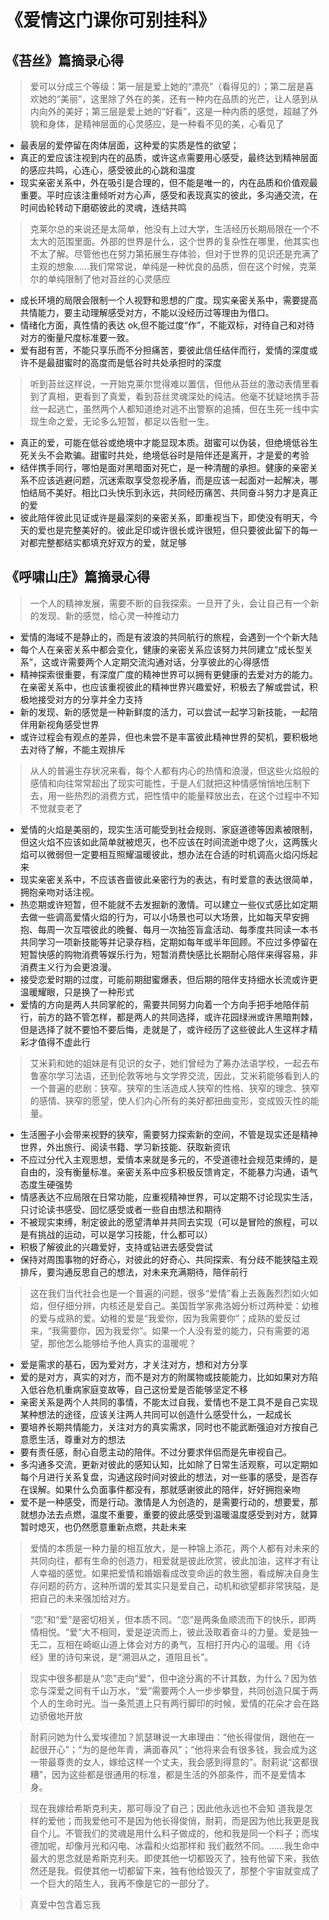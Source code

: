 # 《爱情这门课你可别挂科》

## 《苔丝》篇摘录心得

> 爱可以分成三个等级：第一层是爱上她的“漂亮”（看得见的）；第二层是喜欢她的“美丽”，这里除了外在的美，还有一种内在品质的光芒，让人感到从内向外的美好；第三层是爱上她的“好看”，这是一种内质的感觉，超越了外貌和身体，是精神层面的心灵感应，是一种看不见的美，心看见了

- 最表层的爱停留在肉体层面，这种爱的实质是性的欲望；
- 真正的爱应该注视到内在的品质，或许这点需要用心感受，最终达到精神层面的感应共鸣，心连心，感受彼此的心跳和温度
- 现实亲密关系中，外在吸引是合理的，但不能是唯一的，内在品质和价值观最重要。平时应该注重倾听对方心声，感受和表现真实的彼此，多沟通交流，在时间齿轮转动下磨砺彼此的灵魂，连结共鸣

> 克莱尔总的来说还是太简单，他没有上过大学，生活经历长期局限在一个不太大的范围里面。外部的世界是什么，这个世界的复杂性在哪里，他其实也不太了解。尽管他也在努力第拓展生存体验，但对于世界的见识还是充满了主观的想象......我们常常说，单纯是一种优良的品质，但在这个时候，克莱尔的单纯限制了他对苔丝的心灵感应

- 成长环境的局限会限制一个人视野和思想的广度。现实亲密关系中，需要提高共情能力，要主动理解感受对方，不能以没经历过等理由为借口。
- 情绪化方面，真性情的表达 ok,但不能过度“作”，不能双标，对待自己和对待对方的衡量尺度标准要一致。
- 爱有甜有苦，不能只享乐而不分担痛苦，要彼此信任结伴而行，爱情的深度或许不是最甜蜜时的高度而是低谷时共处承担时的深度

> 听到苔丝这样说，一开始克莱尔觉得难以置信，但他从苔丝的激动表情里看到了真相，更看到了真爱，看到苔丝灵魂深处的纯洁。他毫不犹疑地携手苔丝一起逃亡，虽然两个人都知道绝对逃不出警察的追捕，但在生死一线中实现生命之爱，无论多么短暂，都足以告慰一生。

- 真正的爱，可能在低谷或绝境中才能显现本质。甜蜜可以伪装，但绝境低谷生死关头不会欺骗。甜蜜时共处，绝境低谷时是陪伴还是离开，才是爱的考验
- 结伴携手同行，哪怕是面对黑暗面对死亡，是一种清醒的承担。健康的亲密关系不应该逃避问题，沉迷索取享受忽视矛盾，而是应该一起面对一起解决，哪怕结局不美好。相比口头快乐到永远，共同经历痛苦、共同奋斗努力才是真正的爱
- 彼此陪伴彼此见证或许是最深刻的亲密关系，即重视当下，即使没有明天，今天的爱也是完整美好的。彼此足印或许很长或许很短，但只要彼此留下的每一对都完整都结实都填充好双方的爱，就足够

## 《呼啸山庄》篇摘录心得

> 一个人的精神发展，需要不断的自我探索。一旦开了头，会让自己有一个新的发现、新的感觉，给心灵一种推动力

- 爱情的海域不是静止的，而是有波浪的共同航行的旅程，会遇到一个个新大陆
- 每个人在亲密关系中都会变化，健康的亲密关系应该努力共同建立“成长型关系”，这或许需要两个人定期交流沟通对话，分享彼此的心得感悟
- 精神探索很重要，有深度广度的精神世界可以拥有更健康的去爱对方的能力。在亲密关系中，也应该重视彼此的精神世界兴趣爱好，积极去了解或尝试，积极地接受对方的分享并全力支持
- 新的发现、新的感觉是一种新鲜度的活力，可以尝试一起学习新技能，一起陪伴用新视角感受世界
- 或许过程会有观点的差异，但也未尝不是丰富彼此精神世界的契机，要积极地去对待了解，不能主观排斥

> 从人的普遍生存状况来看，每个人都有内心的热情和浪漫，但这些火焰般的感情和向往常常超出了现实可能性，于是人们就把这种情感悄悄地压制下去，用一些热烈的消费方式，把性情中的能量释放出去，在这个过程中不知不觉就变老了

- 爱情的火焰是美丽的，现实生活可能受到社会规则、家庭道德等因素被限制，但这火焰不应该如此简单就被熄灭，也不应该在时间流逝中熄了火，这两簇火焰可以微弱但一定要相互照耀温暖彼此，想办法在合适的时机调高火焰闪烁起来
- 现实亲密关系中，不应该吝啬彼此亲密行为的表达，有时爱意的表达很简单，拥抱亲吻对话注视。
- 热恋期或许短暂，但不能就不去发掘新的激情。可以建立一些仪式感比如定期去做一些调高爱情火焰的行为，可以小场景也可以大场景，比如每天早安拥抱、每周一次互喂彼此的晚餐、每月一次抽签盲盒活动、每季度共同读一本书共同学习一项新技能等并记录存档，定期如每年或半年回顾。不应过多停留在短暂快感的购物消费等娱乐行为，短暂消费快感比长期耐心陪伴来得容易，非消费主义行为会更浪漫。
- 接受恋爱时期的过度，可能前期甜蜜爆表，但后期的陪伴支持细水长流或许更温暖耀眼，只是换了一种形式
- 爱情的方向是两人共同掌舵的，需要共同努力向着一个方向手把手地陪伴前行，前方的路不管怎样，都是两人的共同选择，或许花园绿洲或许黑暗荆棘，但是选择了就不要怕不要后悔，走就是了，或许经历了这些彼此人生这样才精彩才值得不虚此行

> 艾米莉和她的姐妹是有见识的女子，她们曾经为了筹办法语学校，一起去布鲁塞尔学习法语，还到伦敦等地与文学界交流，因此，艾米莉能够看到人的一个普遍的悲剧：狭窄。狭窄的生活造成人狭窄的性格、狭窄的理念、狭窄的感情、狭窄的愿望，使人们内心所有的美好都扭曲变形，变成毁灭性的能量。

- 生活圈子小会带来视野的狭窄，需要努力探索新的空间，不管是现实还是精神世界，外出旅行、阅读书籍、学习新技能、获取新资讯
- 不应过分代入主观思想，爱情本来就是多元的，不受道德社会规范束缚的，是自由的，没有衡量标准。亲密关系中应多积极反馈肯定，不能暴力沟通，语气态度生硬强势
- 情感表达不应局限在日常功能，应重视精神世界，可以定期不讨论现实生活，只讨论读书感受、回忆感受或者一些自由想法和期待
- 不被现实束缚，制定彼此的愿望清单并共同去实现（可以是冒险的旅程，可以是有挑战的运动，可以是学习技能，什么都可以）
- 积极了解彼此的兴趣爱好，支持或钻进去感受尝试
- 保持对周围事物的好奇心，对彼此的好奇心、共同探索、有分歧不能狭隘主观排斥，要沟通反思自己的想法，对未来充满期待，陪伴前行

> 这在我们当代社会也是一个普遍的问题，很多“爱情”看上去轰轰烈烈如火如焰，但仔细分辨，内核还是爱自己。美国哲学家弗洛姆分析过两种爱：幼稚的爱与成熟的爱。幼稚的爱是“我爱你，因为我需要你”；成熟的爱反过来，“我需要你，因为我爱你”。如果一个人没有爱的能力，只有需要的渴望，那他怎么能够给予他人真实的温暖呢？

- 爱是需求的基石，因为爱对方，才关注对方，想和对方分享
- 爱的是对方，真实的对方，而不是对方的附属物或技能能力，比如如果对方陷入低谷危机重病家庭变故等，自己这份爱是否能够坚定不移
- 亲密关系是两个人共同的事情，不能太过自我，爱情也不是工具不是自己实现某种想法的途径，应该关注两人共同可以创造什么感受什么，一起成长
- 要培养长期共情能力，关注对方的真实需求，同时也不能武断强迫对方按自己意愿生活，尊重对方的想法
- 要有责任感，耐心自愿主动的陪伴。不过分要求伴侣而是先审视自己。
- 多沟通多交流，更新对彼此的感知认知，比如除了日常生活观察，可以定期如每个月进行关系复盘，沟通这段时间对彼此的想法，对一些事的感受，是否存在误解。如果什么负面事件都没有，那就感谢彼此的陪伴，好好拥抱亲吻
- 爱不是一种感受，而是行动。激情是人为创造的，是需要行动的，想要爱，那就想办法去点燃，温度不重要，重要的彼此感受到温暖温度感受到对方，就算暂时熄灭，也仍然愿意重新点燃，共赴未来

> 爱情的本质是一种力量的相互放大，是一种锦上添花，两个人都有对未来的共同向往，都有生命的创造力，相爱就是彼此欣赏，彼此加油，这样才有让人幸福的感觉。如果把爱情和婚姻看成改变命运的救生圈，看成解决自身生存问题的药方，这种所谓的爱其实只是爱自己，动机和欲望都非常狭隘，是把自己的未来强加给对方。

> “恋”和“爱”是密切相关，但本质不同。“恋”是两条鱼顺流而下的快乐，即两情相悦。“爱”大不相同，爱是逆流而上，彼此汲取着奋斗的力量。爱是独一无二，互相在崎岖山道上体会对方的勇气，互相打开内心的温暖。用《诗经》里的诗句来说，是“溯洄从之，道阻且长”。

> 现实中很多都是从“恋”走向“爱”，但中途分离的不计其数，为什么？因为依恋与深爱之间有千山万水，“爱”需要两个人一步步攀登，共同创造只属于两个人的生命时光。当一条荒道上只有两行脚印的时候，爱情的花朵才会在路边骄傲地开放

> 耐莉问她为什么爱埃德加？凯瑟琳说一大串理由：“他长得俊俏，跟他在一起很开心”；“为的是他年青，满面春风”；“他将来会有很多钱，我会成为这一带最尊贵的女人，嫁给这样一个丈夫，我会感到得意的”。耐莉说“这都很糟”，因为这些都是很通用的标准，都是生活的外部条件，而不是爱情本身。

> 现在我嫁给希斯克利夫，那可辱没了自己；因此他永远也不会知 道我是怎样的爱他；而我爱他可不是因为他长得俊俏，耐莉，而是因为他比我更是我自个儿。不管我们的灵魂是用什么料子做成的，他和我是同一个料子；而埃德加呢，却像月光和闪电、冰霜和火焰那样和 我们截然不同。……我生命中最大的思念就是希斯克利夫。即使其他一切都毁灭了，独有他留下来，我依然还是我。假使其他一切都留下来，独有他给毁灭了，那整个宇宙就变成了一个巨大的陌生人，我再不像是它的一部分了。

> 真爱中包含着忘我
